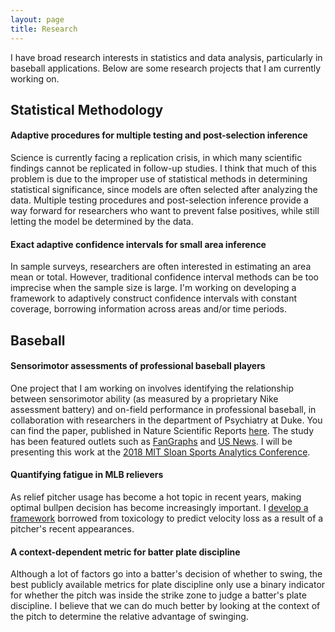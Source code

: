 ```yaml
---
layout: page
title: Research
---
```


I have broad research interests in statistics and data analysis, particularly in baseball applications.  Below are some research projects that I am currently working on.

## Statistical Methodology

#### Adaptive procedures for multiple testing and post-selection inference
Science is currently facing a replication crisis, in which many scientific findings cannot be replicated in follow-up studies.  I think that much of this problem is due to the improper use of statistical methods in determining statistical significance, since models are often selected after analyzing the data.  Multiple testing procedures and post-selection inference provide a way forward for researchers who want to prevent false positives, while still letting the model be determined by the data.

#### Exact adaptive confidence intervals for small area inference
In sample surveys, researchers are often interested in estimating an area mean or total.  However, traditional confidence interval methods can be too imprecise when the sample size is large.  I'm working on developing a framework to adaptively construct confidence intervals with constant coverage, borrowing information across areas and/or time periods.

## Baseball
#### Sensorimotor assessments of professional baseball players
One project that I am working on involves identifying the relationship between sensorimotor ability (as measured by a proprietary Nike assessment battery) and on-field performance in professional baseball, in collaboration with researchers in the department of Psychiatry at Duke.  You can find the paper, published in Nature Scientific Reports [here](https://www.nature.com/articles/s41598-017-18565-7).  The study has been featured outlets such as [FanGraphs](https://www.fangraphs.com/blogs/neuroscience-can-project-batting-lines-now/) and [US News](https://health.usnews.com/health-care/articles/2018-01-17/for-baseball-scouts-another-tool-for-spotting-talent).  I will be presenting this work at the [2018 MIT Sloan Sports Analytics Conference](http://www.sloansportsconference.com/).

#### Quantifying fatigue in MLB relievers
As relief pitcher usage has become a hot topic in recent years, making optimal bullpen decision has become increasingly important. I [develop a framework](files/relief_fatigue) borrowed from toxicology to predict velocity loss as a result of a pitcher's recent appearances.


#### A context-dependent metric for batter plate discipline
Although a lot of factors go into a batter's decision of whether to swing, the best publicly available metrics for plate discipline only use a binary indicator for whether the pitch was inside the strike zone to judge a batter's plate discipline.  I believe that we can do much better by looking at the context of the pitch to determine the relative advantage of swinging.



